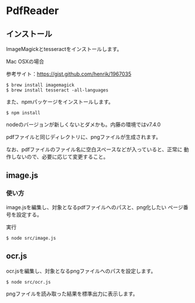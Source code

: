# PdfReader


## インストール

ImageMagickとtesseractをインストールします。

Mac OSXの場合

参考サイト：https://gist.github.com/henrik/1967035

```
$ brew install imagemagick
$ brew install tesseract -all-languages
```

また、npmパッケージをインストールします。

```
$ npm install
```

nodeのバージョンが新しくないとダメかも。内藤の環境ではv7.4.0

pdfファイルと同じディレクトリに、pngファイルが生成されます。

なお、pdfファイルのファイル名に空白スペースなどが入っていると、正常に
動作しないので、必要に応じて変更すること。

## image.js

### 使い方

image.jsを編集し、対象となるpdfファイルへのパスと、png化したい
ページ番号を設定する。

実行

```
$ node src/image.js
```

## ocr.js

ocr.jsを編集し、対象となるpngファイルへのパスを設定します。

```
$ node src/ocr.js
```

pngファイルを読み取った結果を標準出力に表示します。
